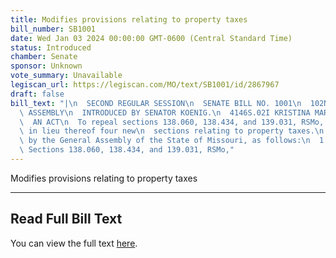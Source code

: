 ```yaml
---
title: Modifies provisions relating to property taxes
bill_number: SB1001
date: Wed Jan 03 2024 00:00:00 GMT-0600 (Central Standard Time)
status: Introduced
chamber: Senate
sponsor: Unknown
vote_summary: Unavailable
legiscan_url: https://legiscan.com/MO/text/SB1001/id/2867967
draft: false
bill_text: "|\n  SECOND REGULAR SESSION\n  SENATE BILL NO. 1001\n  102ND GENERA L\
  \ ASSEMBLY\n  INTRODUCED BY SENATOR KOENIG.\n  4146S.02I KRISTINA MARTIN, Secretary\n\
  \  AN ACT\n  To repeal sections 138.060, 138.434, and 139.031, RSMo, and to enact\
  \ in lieu thereof four new\n  sections relating to property taxes.\n  Be it enacted\
  \ by the General Assembly of the State of Missouri, as follows:\n  1 Section A.\
  \ Sections 138.060, 138.434, and 139.031, RSMo,"
---
```

Modifies provisions relating to property taxes

---

## Read Full Bill Text

You can view the full text [here](https://legiscan.com/MO/text/SB1001/id/2867967).
